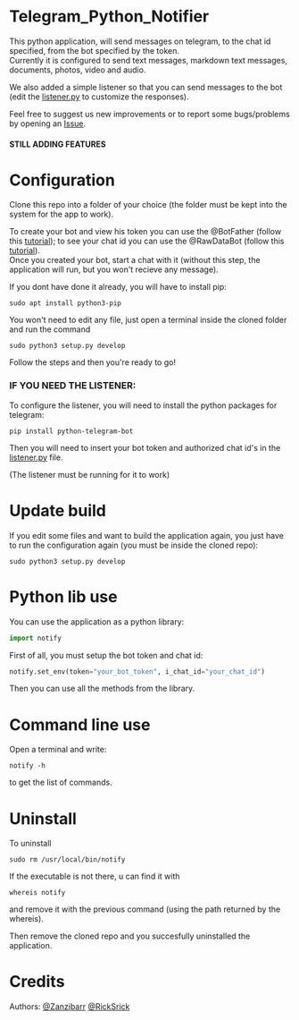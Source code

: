 # Telegram_Python_Notifier
This python application, will send messages on telegram, to the chat id specified, from the bot specified by the token.  
Currently it is configured to send text messages, markdown text messages, documents, photos, video and audio.  

We also added a simple listener so that you can send messages to the bot (edit the <a href="https://github.com/Zanzibarr/Telegram_Python_Notifier/blob/main/listener.py">listener.py</a> to customize the responses).  

Feel free to suggest us new improvements or to report some bugs/problems by opening an <a href="https://github.com/Zanzibarr/Telegram_Python_Notifier/issues">Issue</a>.  

#### STILL ADDING FEATURES

# Configuration
Clone this repo into a folder of your choice (the folder must be kept into the system for the app to work).  

To create your bot and view his token you can use the @BotFather (follow this <a href="https://www.youtube.com/watch?v=aNmRNjME6mE">tutorial</a>); to see your chat id you can use the @RawDataBot (follow this <a href="https://www.youtube.com/watch?v=UPC5Ck1oU6k">tutorial</a>).  
Once you created your bot, start a chat with it (without this step, the application will run, but you won't recieve any message).  

If you dont have done it already, you will have to install pip:
```shell
sudo apt install python3-pip
```

You won't need to edit any file, just open a terminal inside the cloned folder and run the command  
```shell
sudo python3 setup.py develop
```

Follow the steps and then you're ready to go!

### IF YOU NEED THE LISTENER:  
To configure the listener, you will need to install the python packages for telegram:
```shell
pip install python-telegram-bot
```
Then you will need to insert your bot token and authorized chat id's in the <a href="https://github.com/Zanzibarr/Telegram_Python_Notifier/blob/main/listener.py">listener.py</a> file.  

(The listener must be running for it to work)

# Update build

If you edit some files and want to build the application again, you just have to run the configuration again (you must be inside the cloned repo):
```shell
sudo python3 setup.py develop
```

# Python lib use
You can use the application as a python library:
```python
import notify
```

First of all, you must setup the bot token and chat id:
```python
notify.set_env(token="your_bot_token", i_chat_id="your_chat_id")
```

Then you can use all the methods from the library.  

# Command line use
Open a terminal and write:
```shell
notify -h
```
to get the list of commands.

# Uninstall
To uninstall
```shell
sudo rm /usr/local/bin/notify
```
If the executable is not there, u can find it with
```shell
whereis notify
```
and remove it with the previous command (using the path returned by the whereis).

Then remove the cloned repo and you succesfully uninstalled the application.

# Credits
Authors: <a href="https://github.com/Zanzibarr">@Zanzibarr</a> <a href="https://github.com/RickSrick">@RickSrick</a>
